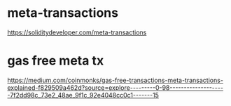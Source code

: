 # meta-transactions

https://soliditydeveloper.com/meta-transactions

# gas free meta tx

https://medium.com/coinmonks/gas-free-transactions-meta-transactions-explained-f829509a462d?source=explore---------0-98--------------------7f2dd98c_73e2_48ae_9f1c_92e4048cc0c1-------15
